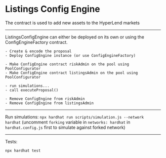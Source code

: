 # Listings Config Engine

The contract is used to add new assets to the HyperLend markets

---

ListingsConfigEngine can either be deployed on its own or using the ConfigEngineFactory contract.

```
- Create & encode the proposal
- Deploy ConfigEngine instance (or use ConfigEngineFactory)

- Make ConfigEngine contract riskAdmin on the pool using PoolConfigurator
- Make ConfigEngine contract listingsAdmin on the pool using PoolConfigurator

- run simulations...
- call executeProposal()

- Remove ConfigEngine from riskAdmin
- Remove ConfigEngine from listingsAdmin
```

---

Run simulations: `npx hardhat run scripts/simulation.js --network hardhat`
(uncomment `forking` variable in `networks: hardhat` in `hardhat.config.js` first to simulate against forked network)

---

Tests:

`npx hardhat test`